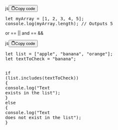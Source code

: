 <div class="code-element"><div class="lang-line"><text>js</text><button class="copy-button" id="code552b" onclick="copyCode(code552, code552b)"><svg stroke="currentColor" fill="none" stroke-width="2" viewBox="0 0 24 24" stroke-linecap="round" stroke-linejoin="round" class="h-4 w-4" height="1em" width="1em" xmlns="http://www.w3.org/2000/svg"><path d="M16 4h2a2 2 0 0 1 2 2v14a2 2 0 0 1-2 2H6a2 2 0 0 1-2-2V6a2 2 0 0 1 2-2h2"></path><rect x="8" y="2" width="8" height="4" rx="1" ry="1"></rect></svg><text>Copy code</text></button></div><div class="code" id="code552"><div class="highlight"><pre><span></span><span class="kd">let</span><span class="w"> </span><span class="nx">myArray</span><span class="w"> </span><span class="o">=</span><span class="w"> </span><span class="p">[</span><span class="mf">1</span><span class="p">,</span><span class="w"> </span><span class="mf">2</span><span class="p">,</span><span class="w"> </span><span class="mf">3</span><span class="p">,</span><span class="w"> </span><span class="mf">4</span><span class="p">,</span><span class="w"> </span><span class="mf">5</span><span class="p">];</span>
<span class="nx">console</span><span class="p">.</span><span class="nx">log</span><span class="p">(</span><span class="nx">myArray</span><span class="p">.</span><span class="nx">length</span><span class="p">);</span><span class="w"> </span><span class="c1">// Outputs 5</span>
</pre></div></div></div>

<p>or == ||
and == &amp;&amp;</p>
<div class="code-element"><div class="lang-line"><text>js</text><button class="copy-button" id="code553b" onclick="copyCode(code553, code553b)"><svg stroke="currentColor" fill="none" stroke-width="2" viewBox="0 0 24 24" stroke-linecap="round" stroke-linejoin="round" class="h-4 w-4" height="1em" width="1em" xmlns="http://www.w3.org/2000/svg"><path d="M16 4h2a2 2 0 0 1 2 2v14a2 2 0 0 1-2 2H6a2 2 0 0 1-2-2V6a2 2 0 0 1 2-2h2"></path><rect x="8" y="2" width="8" height="4" rx="1" ry="1"></rect></svg><text>Copy code</text></button></div><div class="code" id="code553"><div class="highlight"><pre><span></span><span class="kd">let</span><span class="w"> </span><span class="nx">list</span><span class="w"> </span><span class="o">=</span><span class="w"> </span><span class="p">[</span><span class="s2">&quot;apple&quot;</span><span class="p">,</span><span class="w"> </span><span class="s2">&quot;banana&quot;</span><span class="p">,</span><span class="w"> </span><span class="s2">&quot;orange&quot;</span><span class="p">];</span>
<span class="kd">let</span><span class="w"> </span><span class="nx">textToCheck</span><span class="w"> </span><span class="o">=</span><span class="w"> </span><span class="s2">&quot;banana&quot;</span><span class="p">;</span>

<span class="k">if</span><span class="w"> </span><span class="p">(</span><span class="nx">list</span><span class="p">.</span><span class="nx">includes</span><span class="p">(</span><span class="nx">textToCheck</span><span class="p">))</span><span class="w"> </span><span class="p">{</span>
<span class="w">    </span><span class="nx">console</span><span class="p">.</span><span class="nx">log</span><span class="p">(</span><span class="s2">&quot;Text exists in the list&quot;</span><span class="p">);</span>
<span class="p">}</span><span class="w"> </span><span class="k">else</span><span class="w"> </span><span class="p">{</span>
<span class="w">    </span><span class="nx">console</span><span class="p">.</span><span class="nx">log</span><span class="p">(</span><span class="s2">&quot;Text does not exist in the list&quot;</span><span class="p">);</span>
<span class="p">}</span>
</pre></div></div></div>